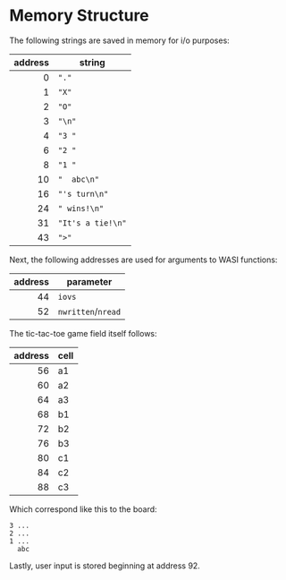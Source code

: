 # Memory Structure
The following strings are saved in memory for i/o purposes:

address|string
---:|---
0|`"."`
1|`"X"`
2|`"O"`
3|`"\n"`
4|`"3 "`
6|`"2 "`
8|`"1 "`
10|`"  abc\n"`
16|`"'s turn\n"`
24|`" wins!\n"`
31|`"It's a tie!\n"`
43|`">"`

Next, the following addresses are used for arguments to WASI functions:

address|parameter
---:|---
44|`iovs`
52|`nwritten`/`nread`

The tic-tac-toe game field itself follows:

address|cell
---:|---
56|a1
60|a2
64|a3
68|b1
72|b2
76|b3
80|c1
84|c2
88|c3

Which correspond like this to the board:

```
3 ...
2 ...
1 ...
  abc
```

Lastly, user input is stored beginning at address 92.
